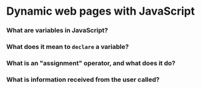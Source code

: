 # Dynamic web pages with JavaScript

### What are variables in JavaScript?

### What does it mean to `declare` a variable?

### What is an "assignment" operator, and what does it do?

### What is information received from the user called?
